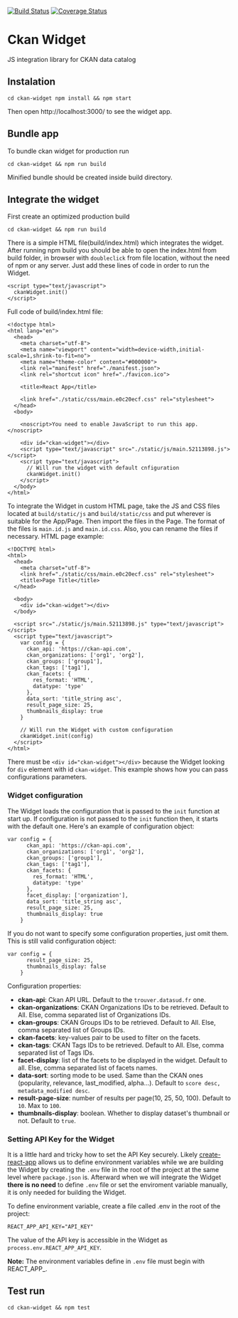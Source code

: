 [![Build Status](https://travis-ci.org/keitaroinc/ckan-widget.svg?branch=master)](https://travis-ci.org/keitaroinc/ckan-widget)
[![Coverage Status](https://coveralls.io/repos/github/keitaroinc/ckan-widget/badge.svg?branch=master)](https://coveralls.io/github/keitaroinc/ckan-widget?branch=master)

# Ckan Widget

JS integration library for CKAN data catalog

## Instalation

``
cd ckan-widget
npm install && npm start
``

Then open http://localhost:3000/ to see the widget app.

## Bundle app

To bundle ckan widget for production run
```
cd ckan-widget && npm run build
```

Minified bundle should be created inside build directory.

##  Integrate the widget

First create an optimized production build
```
cd ckan-widget && npm run build
```

There is a simple HTML file(build/index.html) which integrates the widget. After running npm build you should be able to open the index.html from build folder, in browser with `doubleclick` from file location, without the need of npm or any server. Just add these lines of code in order to run the Widget.

```
<script type="text/javascript">
  ckanWidget.init()
</script>
```

Full code of build/index.html file:

```
<!doctype html>
<html lang="en">
  <head>
    <meta charset="utf-8">
    <meta name="viewport" content="width=device-width,initial-scale=1,shrink-to-fit=no">
    <meta name="theme-color" content="#000000">
    <link rel="manifest" href="./manifest.json">
    <link rel="shortcut icon" href="./favicon.ico">

    <title>React App</title>

    <link href="./static/css/main.e0c20ecf.css" rel="stylesheet">
  </head>
  <body>

    <noscript>You need to enable JavaScript to run this app.</noscript>

    <div id="ckan-widget"></div>
    <script type="text/javascript" src="./static/js/main.52113898.js"></script>
    <script type="text/javascript">
      // Will run the widget with default cnfiguration
      ckanWidget.init()
    </script>
  </body>
</html>
```


To integrate the Widget in custom HTML page, take the JS and CSS files located at `build/static/js` and `build/static/css` and put wherever is suitable for the App/Page. Then import the files in the Page. The format of the files is `main.id.js` and `main.id.css`. Also, you can rename the files if necessary. HTML page example:
```
<!DOCTYPE html>
<html>
  <head>
    <meta charset="utf-8">
    <link href="./static/css/main.e0c20ecf.css" rel="stylesheet">
    <title>Page Title</title>
  </head>

  <body>
    <div id="ckan-widget"></div>
  </body>

  <script src="./static/js/main.52113898.js" type="text/javascript"></script>
  <script type="text/javascript">
    var config = {
      ckan_api: 'https://ckan-api.com',
      ckan_organizations: ['org1', 'org2'],
      ckan_groups: ['group1'],
      ckan_tags: ['tag1'],
      ckan_facets: {
        res_format: 'HTML',
        datatype: 'type'
      },
      data_sort: 'title_string asc',
      result_page_size: 25,
      thumbnails_display: true
    }

    // Will run the Widget with custom configuration
    ckanWidget.init(config)
  </script>
</html>
```
There must be `<div id="ckan-widget"></div>` because the Widget looking for `div` element with id `ckan-widget`.
This example shows how you can pass configurations parameters.

### Widget configuration
The Widget loads the configuration that is passed to the `init` function at start up. If configuration is not passed to the `init` function then, it starts with the default one. Here's an example of configuration object:
```
var config = {
      ckan_api: 'https://ckan-api.com',
      ckan_organizations: ['org1', 'org2'],
      ckan_groups: ['group1'],
      ckan_tags: ['tag1'],
      ckan_facets: {
        res_format: 'HTML',
        datatype: 'type'
      },
      facet_display: ['organization'],
      data_sort: 'title_string asc',
      result_page_size: 25,
      thumbnails_display: true
    }
```

If you do not want to specify some configuration properties, just omit them. This is still valid configuration object:

```
var config = {
      result_page_size: 25,
      thumbnails_display: false
    }
```

Configuration properties:

* **ckan-api**: Ckan API URL. Default to the `trouver.datasud.fr` one.
* **ckan-organizations**: CKAN Organizations IDs to be retrieved. Default to All. Else, comma separated list of Organizations IDs.
* **ckan-groups**: CKAN Groups IDs to be retrieved. Default to All. Else, comma separated list of Groups IDs.
* **ckan-facets**: key-values pair to be used to filter on the facets.
* **ckan-tags**: CKAN Tags IDs to be retrieved. Default to All. Else, comma separated list of Tags IDs.
* **facet-display**: list of the facets to be displayed in the widget. Default to all. Else, comma separated list of facets names.
* **data-sort**: sorting mode to be used. Same than the CKAN ones (popularity, relevance, last_modified, alpha…). Default to `score desc, metadata_modified desc`.
* **result-page-size**: number of results per page(10, 25, 50, 100). Default to `10`. Max to `100`.
* **thumbnails-display**: boolean. Whether to display dataset's thumbnail or not. Default to `true`.


### Setting API Key for the Widget

It is a little hard and tricky how to set the API Key securely. Likely [create-react-app](https://github.com/facebook/create-react-app) allows us to define environment variables while we are building the Widget by creating the `.env` file in the root of the project at the same level where `package.json` is. Afterward when we will integrate the Widget **there is no need** to define `.env` file or set the enviroment variable manually, it is only needed for building the Widget.

To define environment variable, create a file called .env in the root of the project:
```
REACT_APP_API_KEY="API_KEY"
```

The value of the API key is accessible in the Widget as `process.env.REACT_APP_API_KEY`.

**Note:** The environment variables define in `.env` file must begin with REACT_APP_.

## Test run
```
cd ckan-widget && npm test
```